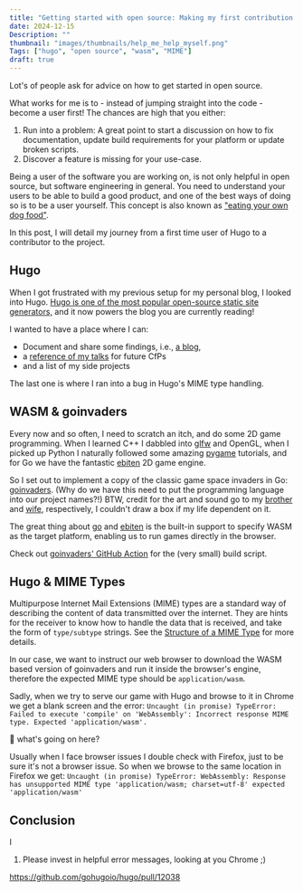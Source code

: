 ```yaml
---
title: "Getting started with open source: Making my first contribution to Hugo."
date: 2024-12-15
Description: ""
thumbnail: "images/thumbnails/help_me_help_myself.png"
Tags: ["hugo", "open source", "wasm", "MIME"]
draft: true
---
```


Lot's of people ask for advice on how to get started in open source.

What works for me is to - instead of jumping straight into the code - become a
user first! The chances are high that you either:

1. Run into a problem: A great point to start a discussion on how to fix
documentation, update build requirements for your platform or update broken scripts.
2. Discover a feature is missing for your use-case.

Being a user of the software you are working on, is not only helpful in
open source, but software engineering in general. You need to understand your
users to be able to build a good product, and one of the best ways of doing
so is to be a user yourself. This concept is also known as
["eating your own dog food"](https://en.wikipedia.org/wiki/Eating_your_own_dog_food).

In this post, I will detail my journey from a first time user of Hugo to a
contributor to the project.

## Hugo

When I got frustrated with my previous setup for my personal blog, I looked into Hugo.
[Hugo is one of the most popular open-source static site generators,](https://gohugo.io/)
and it now powers the blog you are currently reading!

I wanted to have a place where I can:
+ Document and share some findings, i.e., [a blog](https://datosh.github.io/),
+ a [reference of my talks](https://datosh.github.io/portfolio/) for future CfPs
+ and a list of my side projects

The last one is where I ran into a bug in Hugo's MIME type handling.

## WASM & goinvaders

Every now and so often, I need to scratch an itch, and do some 2D game programming.
When I learned C++ I dabbled into [glfw](https://github.com/glfw/glfw) and OpenGL,
when I picked up Python I naturally followed some amazing
[pygame](https://github.com/pygame/pygame) tutorials, and for Go we have the
fantastic [ebiten](https://github.com/hajimehoshi/ebiten) 2D game engine.

So I set out to implement a copy of the classic game space invaders in
Go: [goinvaders](https://github.com/datosh/goinvaders). (Why do we have this need
to put the programming language into our project names?!) BTW, credit for the art
and sound go to my [brother](https://github.com/sebe94) and
[wife](https://github.com/eileenkammel), respectively, I couldn't draw a box if my
life dependent on it.

The great thing about
[go](https://go.dev/wiki/WebAssembly) and
[ebiten](https://ebitengine.org/en/documents/webassembly.html)
is the built-in support to specify WASM as the target platform, enabling us to run
games directly in the browser.

Check out [goinvaders' GitHub Action](https://github.com/datosh/goinvaders/blob/master/.github/workflows/goinvaders.yml)
for the (very small) build script.

## Hugo & MIME Types

Multipurpose Internet Mail Extensions (MIME) types are a standard way of
describing the content of data transmitted over the internet. They are hints
for the receiver to know how to handle the data that is received, and take
the form of `type/subtype` strings. See the
[Structure of a MIME Type](https://developer.mozilla.org/en-US/docs/Web/HTTP/MIME_types#structure_of_a_mime_type) for more details.

In our case, we want to instruct our web browser to download the WASM based
version of goinvaders and run it inside the browser's engine, therefore
the expected MIME type should be `application/wasm`.

Sadly, when we try to serve our game with Hugo and browse to it in Chrome we
get a blank screen and the error:
`Uncaught (in promise) TypeError: Failed to execute 'compile' on 'WebAssembly': Incorrect response MIME type. Expected 'application/wasm'.`

🤔 what's going on here?

Usually when I face browser issues I double check with Firefox, just to be sure
it's not a browser issue. So when we browse to the same location in Firefox we get:
`Uncaught (in promise) TypeError: WebAssembly: Response has unsupported MIME type 'application/wasm; charset=utf-8' expected 'application/wasm'`


## Conclusion

I

1. Please invest in helpful error messages, looking at you Chrome ;)

https://github.com/gohugoio/hugo/pull/12038
